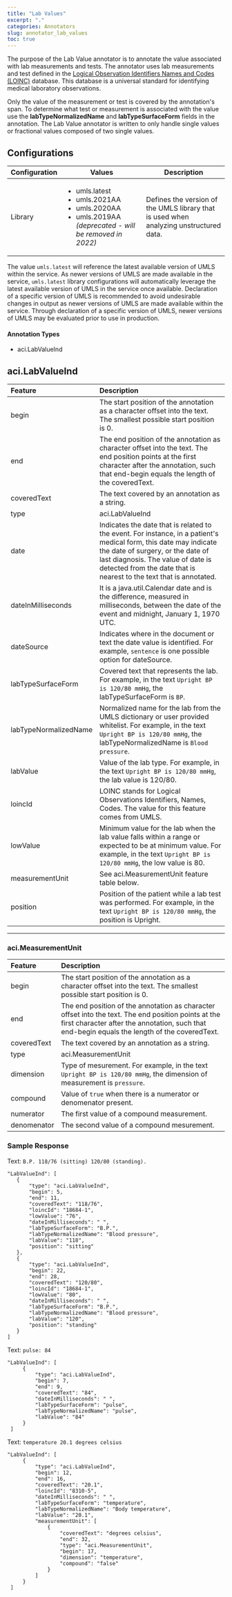 ```yaml
---
title: "Lab Values"
excerpt: "."
categories: Annotators
slug: annotator_lab_values
toc: true
---
```

<!-- ---

copyright:
  years: 2011, 2021
lastupdated: "2019-09-21"

keywords: annotator clinical data, clinical data, annotation

subcollection: wh-acd

---

# Lab Values -->

The purpose of the Lab Value annotator is to annotate the value associated with lab measurements and tests. The annotator uses lab measurements and test defined in the [Logical Observation Identifiers Names and Codes (LOINC)](https://loinc.org/) database. This database is a universal standard for identifying medical laboratory observations.  

Only the value of the measurement or test is covered by the annotation's span. To determine what test or measurement is associated with the value use the **labTypeNormalizedName** and **labTypeSurfaceForm** fields in the annotation. The Lab Value annotator is written to only handle single values or fractional values composed of two single values.

## Configurations 

| Configuration | Values | Description |
|:--------------|--------|-------------|
| Library | <ul><li>umls.latest</li><li>umls.2021AA</li><li>umls.2020AA</li><li>umls.2019AA <i>(deprecated - will be removed in 2022)</i></li></ul> | Defines the version of the UMLS library that is used when analyzing unstructured data. |

The value `umls.latest` will reference the latest available version of UMLS within the service. As newer versions of UMLS are made available in the service, `umls.latest` library configurations will automatically leverage the latest available version of UMLS in the service once available. Declaration of a specific version of UMLS is recommended to avoid undesirable changes in output as newer versions of UMLS are made available within the service. Through declaration of a specific version of UMLS, newer versions of UMLS may be evaluated prior to use in production.

<h4>Annotation Types</h4>

* aci.LabValueInd

## aci.LabValueInd

| Feature | Description |
|:--------|:------------|
| begin | The start position of the annotation as a character offset into the text. The smallest possible start position is 0. |
| end | The end position of the annotation as character offset into the text. The end position points at the first character after the annotation, such that end-begin equals the length of the coveredText. |
| coveredText | The text covered by an annotation as a string. |
| type | aci.LabValueInd |
| date | Indicates the date that is related to the event.  For instance, in a patient's medical form, this date may indicate the date of surgery, or the date of last diagnosis.  The value of date is detected from the date that is nearest to the text that is annotated. |
| dateInMilliseconds | It is a java.util.Calendar date and is the difference, measured in milliseconds, between the date of the event and midnight, January 1, 1970 UTC. |
| dateSource | Indicates where in the document or text the date value is identified. For example, `sentence` is one possible option for dateSource. |
| labTypeSurfaceForm | Covered text that represents the lab.   For example, in the text `Upright BP is 120/80 mmHg`, the labTypeSurfaceForm is `BP`. |
| labTypeNormalizedName | Normalized name for the lab from the UMLS dictionary or user provided whitelist.   For example, in the text `Upright BP is 120/80 mmHg`, the labTypeNormalizedName is `Blood pressure`. |
| labValue | Value of the lab type.  For example, in the text `Upright BP is 120/80 mmHg`, the lab value is 120/80. |
| loincId | LOINC stands for Logical Observations Identifiers, Names, Codes.  The value for this feature comes from UMLS. |
| lowValue | Minimum value for the lab when the lab value falls within a range or expected to be at minimum value.  For example, in the text `Upright BP is 120/80 mmHg`, the low value is 80. |
| measurementUnit | See aci.MeasurementUnit feature table below. |
| position | Position of the patient while a lab test was performed.  For example, in the text `Upright BP is 120/80 mmHg`, the position is Upright. |

---

### aci.MeasurementUnit
| Feature | Description |
|:--------|:------------|
| begin | The start position of the annotation as a character offset into the text. The smallest possible start position is 0. |
| end | The end position of the annotation as character offset into the text. The end position points at the first character after the annotation, such that end-begin equals the length of the coveredText. |
| coveredText | The text covered by an annotation as a string. |
| type | aci.MeasurementUnit |
| dimension | Type of mesurement. For example, in the text `Upright BP is 120/80 mmHg`, the dimension of measurement is `pressure`. |
| compound | Value of `true` when there is a numerator or denomenator present. |
| numerator | The first value of a compound measurement. |
| denomenator | The second value of a compound mesurement. |

### Sample Response

Text: `B.P. 118/76 (sitting) 120/80 (standing).`

```
"LabValueInd": [
   {
       "type": "aci.LabValueInd",
       "begin": 5,
       "end": 11,
       "coveredText": "118/76",
       "loincId": "18684-1",
       "lowValue": "76",
       "dateInMilliseconds": " ",
       "labTypeSurfaceForm": "B.P.",
       "labTypeNormalizedName": "Blood pressure",
       "labValue": "118",
       "position": "sitting"
   },
   {
       "type": "aci.LabValueInd",
       "begin": 22,
       "end": 28,
       "coveredText": "120/80",
       "loincId": "18684-1",
       "lowValue": "80",
       "dateInMilliseconds": " ",
       "labTypeSurfaceForm": "B.P.",
       "labTypeNormalizedName": "Blood pressure",
       "labValue": "120",
       "position": "standing"
   }
]
```

Text: `pulse: 84`

```
"LabValueInd": [
     {
         "type": "aci.LabValueInd",
         "begin": 7,
         "end": 9,
         "coveredText": "84",
         "dateInMilliseconds": " ",
         "labTypeSurfaceForm": "pulse",
         "labTypeNormalizedName": "pulse",
         "labValue": "84"
     }
 ]
```

Text: `temperature 20.1 degrees celsius`

```
"LabValueInd": [
     {
         "type": "aci.LabValueInd",
         "begin": 12,
         "end": 16,
         "coveredText": "20.1",
         "loincId": "8310-5",
         "dateInMilliseconds": " ",
         "labTypeSurfaceForm": "temperature",
         "labTypeNormalizedName": "Body temperature",
         "labValue": "20.1",
         "measurementUnit": [
             {
                 "coveredText": "degrees celsius",
                 "end": 32,
                 "type": "aci.MeasurementUnit",
                 "begin": 17,
                 "dimension": "temperature",
                 "compound": "false"
             }
         ]
     }
 ]
```
